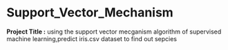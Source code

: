 # Support_Vector_Mechanism
**Project Title :** using the support vector mecganism algorithm of supervised machine learning,predict iris.csv dataset to find out sepcies
